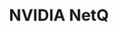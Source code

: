 ---
title: NVIDIA NetQ
layout: pdf
product: Cumulus NetQ
type: pdf
bookhidden: true
version: "4.8"
imgData: cumulus-netq
siteSlug: cumulus-netq
pdfhidden: true

---